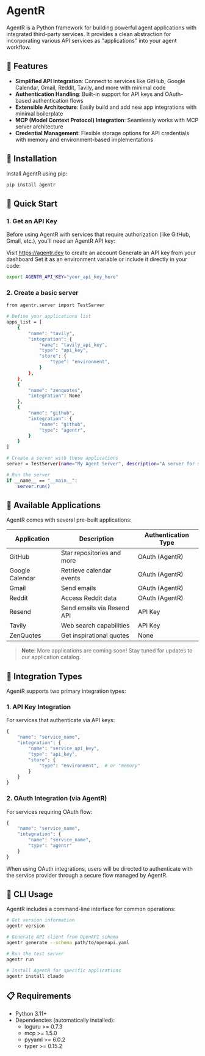 # AgentR

AgentR is a Python framework for building powerful agent applications with integrated third-party services. It provides a clean abstraction for incorporating various API services as "applications" into your agent workflow.

## 🌟 Features

- **Simplified API Integration**: Connect to services like GitHub, Google Calendar, Gmail, Reddit, Tavily, and more with minimal code
- **Authentication Handling**: Built-in support for API keys and OAuth-based authentication flows
- **Extensible Architecture**: Easily build and add new app integrations with minimal boilerplate
- **MCP (Model Context Protocol) Integration**: Seamlessly works with MCP server architecture
- **Credential Management**: Flexible storage options for API credentials with memory and environment-based implementations

## 🔧 Installation

Install AgentR using pip:

```bash
pip install agentr
```

## 🚀 Quick Start

### 1. Get an API Key
Before using AgentR with services that require authorization (like GitHub, Gmail, etc.), you'll need an AgentR API key:

Visit https://agentr.dev to create an account
Generate an API key from your dashboard
Set it as an environment variable or include it directly in your code:

```bash
export AGENTR_API_KEY="your_api_key_here"
```

### 2. Create a basic server

```bash
from agentr.server import TestServer

# Define your applications list
apps_list = [
    {
        "name": "tavily",
        "integration": {
            "name": "tavily_api_key",
            "type": "api_key",
            "store": {
                "type": "environment",
            }
        },        
    },
    {
        "name": "zenquotes",
        "integration": None
    },
    {
        "name": "github",
        "integration": {
            "name": "github",
            "type": "agentr",
        }
    }
]

# Create a server with these applications
server = TestServer(name="My Agent Server", description="A server for my agent apps", apps_list=apps_list)

# Run the server
if __name__ == "__main__":
    server.run()
```

## 🧩 Available Applications
AgentR comes with several pre-built applications:

| Application | Description | Authentication Type |
|-------------|-------------|---------------------|
| GitHub | Star repositories and more | OAuth (AgentR) |
| Google Calendar | Retrieve calendar events | OAuth (AgentR) |
| Gmail | Send emails | OAuth (AgentR) |
| Reddit | Access Reddit data | OAuth (AgentR) |
| Resend | Send emails via Resend API | API Key |
| Tavily | Web search capabilities | API Key |
| ZenQuotes | Get inspirational quotes | None |

> **Note**: More applications are coming soon! Stay tuned for updates to our application catalog.

## 🔐 Integration Types
AgentR supports two primary integration types:

### 1. API Key Integration
For services that authenticate via API keys:
```python
{
    "name": "service_name",
    "integration": {
        "name": "service_api_key",
        "type": "api_key",
        "store": {
            "type": "environment",  # or "memory"
        }
    }
}
```

### 2. OAuth Integration (via AgentR)
For services requiring OAuth flow:
```python
{
    "name": "service_name",
    "integration": {
        "name": "service_name",
        "type": "agentr"
    }
}
```
When using OAuth integrations, users will be directed to authenticate with the service provider through a secure flow managed by AgentR.

## 🤖 CLI Usage
AgentR includes a command-line interface for common operations:

```bash
# Get version information
agentr version

# Generate API client from OpenAPI schema
agentr generate --schema path/to/openapi.yaml

# Run the test server
agentr run

# Install AgentR for specific applications
agentr install claude
```

## 📋 Requirements

- Python 3.11+
- Dependencies (automatically installed):
  - loguru >= 0.7.3
  - mcp >= 1.5.0
  - pyyaml >= 6.0.2
  - typer >= 0.15.2


